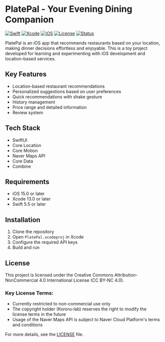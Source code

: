 # PlatePal - Your Evening Dining Companion

[![Swift](https://img.shields.io/badge/Swift-5.5+-orange.svg)](https://swift.org)
[![Xcode](https://img.shields.io/badge/Xcode-13.0+-blue.svg)](https://developer.apple.com/xcode/)
[![iOS](https://img.shields.io/badge/iOS-15.0+-lightgrey.svg)](https://www.apple.com/ios/)
[![License](https://img.shields.io/badge/license-CC%20BY--NC%204.0-green.svg)](LICENSE)
[![Status](https://img.shields.io/badge/Status-Toy%20Project-success.svg)](https://github.com/Kororu-lab/PlatePal)

PlatePal is an iOS app that recommends restaurants based on your location, making dinner decisions effortless and enjoyable. This is a toy project developed for learning and experimenting with iOS development and location-based services.

## Key Features

- Location-based restaurant recommendations
- Personalized suggestions based on user preferences
- Quick recommendations with shake gesture
- History management
- Price range and detailed information
- Review system
 
## Tech Stack

- SwiftUI
- Core Location
- Core Motion
- Naver Maps API
- Core Data
- Combine

## Requirements

- iOS 15.0 or later
- Xcode 13.0 or later
- Swift 5.5 or later

## Installation

1. Clone the repository
2. Open `PlatePal.xcodeproj` in Xcode
3. Configure the required API keys
4. Build and run

## License

This project is licensed under the Creative Commons Attribution-NonCommercial 4.0 International License (CC BY-NC 4.0).

### Key License Terms:
- Currently restricted to non-commercial use only
- The copyright holder (Kororu-lab) reserves the right to modify the license terms in the future
- Usage of the Naver Maps API is subject to Naver Cloud Platform's terms and conditions

For more details, see the [LICENSE](LICENSE) file. 